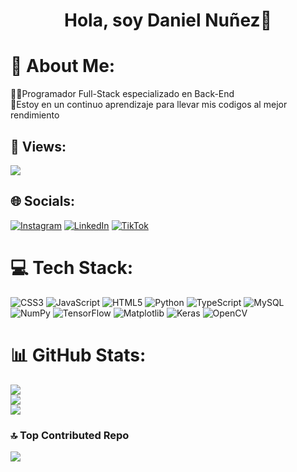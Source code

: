 <div align="center">
<h1 align="center">Hola, soy Daniel Nuñez👋</h1>
</div>


# 💫 About Me:
👨‍💻Programador Full-Stack especializado en Back-End <br>📖Estoy en un continuo aprendizaje para llevar mis codigos al mejor rendimiento <br>


## 🔎 Views:
[![](https://visitcount.itsvg.in/api?id=daniel234423&icon=0&color=10)](https://visitcount.itsvg.in)


## 🌐 Socials:
[![Instagram](https://img.shields.io/badge/Instagram-%23E4405F.svg?logo=Instagram&logoColor=white)](https://instagram.com/daniel_antonio230130) [![LinkedIn](https://img.shields.io/badge/LinkedIn-%230077B5.svg?logo=linkedin&logoColor=white)](https://www.linkedin.com/in/daniel-nu%C3%B1ez-07422728b/?utm_source=share&utm_campaign=share_via&utm_content=profile&utm_medium=android_app) [![TikTok](https://img.shields.io/badge/TikTok-%23000000.svg?logo=TikTok&logoColor=white)](https://tiktok.com/@daniel_antonio2301) 

# 💻 Tech Stack:
![CSS3](https://img.shields.io/badge/css3-%231572B6.svg?style=for-the-badge&logo=css3&logoColor=white) ![JavaScript](https://img.shields.io/badge/javascript-%23323330.svg?style=for-the-badge&logo=javascript&logoColor=%23F7DF1E) ![HTML5](https://img.shields.io/badge/html5-%23E34F26.svg?style=for-the-badge&logo=html5&logoColor=white) ![Python](https://img.shields.io/badge/python-3670A0?style=for-the-badge&logo=python&logoColor=ffdd54) ![TypeScript](https://img.shields.io/badge/typescript-%23007ACC.svg?style=for-the-badge&logo=typescript&logoColor=white) ![MySQL](https://img.shields.io/badge/mysql-4479A1.svg?style=for-the-badge&logo=mysql&logoColor=white) ![NumPy](https://img.shields.io/badge/numpy-%23013243.svg?style=for-the-badge&logo=numpy&logoColor=white) ![TensorFlow](https://img.shields.io/badge/TensorFlow-%23FF6F00.svg?style=for-the-badge&logo=TensorFlow&logoColor=white) ![Matplotlib](https://img.shields.io/badge/Matplotlib-%23ffffff.svg?style=for-the-badge&logo=Matplotlib&logoColor=black) ![Keras](https://img.shields.io/badge/Keras-%23D00000.svg?style=for-the-badge&logo=Keras&logoColor=white) ![OpenCV](https://img.shields.io/badge/opencv-%23white.svg?style=for-the-badge&logo=opencv&logoColor=white)
# 📊 GitHub Stats:
![](https://github-readme-stats.vercel.app/api?username=daniel234423&theme=dracula&hide_border=false&include_all_commits=true&count_private=true)<br/>
![](https://github-readme-streak-stats.herokuapp.com/?user=daniel234423&theme=dracula&hide_border=false)<br/>
![](https://github-readme-stats.vercel.app/api/top-langs/?username=daniel234423&theme=dracula&hide_border=false&include_all_commits=true&count_private=true&layout=compact)

### 🔝 Top Contributed Repo
![](https://github-contributor-stats.vercel.app/api?username=daniel234423&limit=5&theme=dracula&combine_all_yearly_contributions=true)


